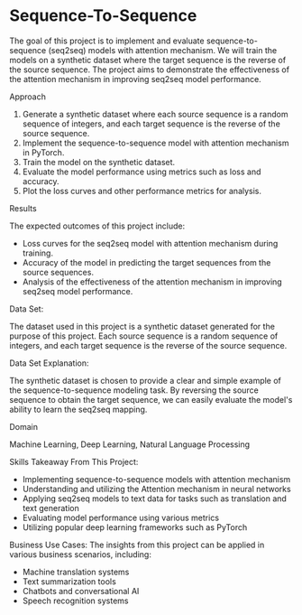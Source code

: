 # Sequence-To-Sequence

The goal of this project is to implement and evaluate sequence-to-sequence (seq2seq) models with attention mechanism. We will train the models on a synthetic dataset where the target sequence is the reverse of the source sequence. The project aims to demonstrate the effectiveness of the attention mechanism in improving seq2seq model performance.

Approach

1. Generate a synthetic dataset where each source sequence is a random sequence of integers, and each target sequence is the reverse of the source sequence.
2. Implement the sequence-to-sequence model with attention mechanism in PyTorch.
3. Train the model on the synthetic dataset.
4. Evaluate the model performance using metrics such as loss and accuracy.
5. Plot the loss curves and other performance metrics for analysis.

Results

The expected outcomes of this project include:
- Loss curves for the seq2seq model with attention mechanism during training.
- Accuracy of the model in predicting the target sequences from the source sequences.
- Analysis of the effectiveness of the attention mechanism in improving seq2seq model performance.

Data Set:

The dataset used in this project is a synthetic dataset generated for the purpose of this project. Each source sequence is a random sequence of integers, and each target sequence is the reverse of the source sequence.

Data Set Explanation:

The synthetic dataset is chosen to provide a clear and simple example of the sequence-to-sequence modeling task. By reversing the source sequence to obtain the target sequence, we can easily evaluate the model's ability to learn the seq2seq mapping.

Domain

Machine Learning, Deep Learning, Natural Language Processing

Skills Takeaway From This Project:

- Implementing sequence-to-sequence models with attention mechanism
- Understanding and utilizing the Attention mechanism in neural networks
- Applying seq2seq models to text data for tasks such as translation and text generation
- Evaluating model performance using various metrics
- Utilizing popular deep learning frameworks such as PyTorch

Business Use Cases:
The insights from this project can be applied in various business scenarios, including:
- Machine translation systems
- Text summarization tools
- Chatbots and conversational AI
- Speech recognition systems
